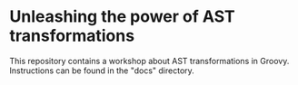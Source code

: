 # Unleashing the power of AST transformations

This repository contains a workshop about AST transformations in Groovy. Instructions can be found in the "docs" directory.


